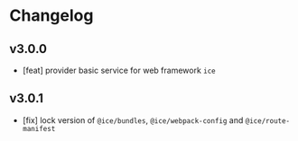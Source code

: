 # Changelog

## v3.0.0

- [feat] provider basic service for web framework `ice`

## v3.0.1

- [fix] lock version of `@ice/bundles`, `@ice/webpack-config` and `@ice/route-manifest`